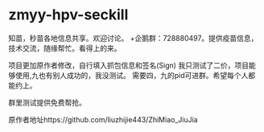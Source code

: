 # zmyy-hpv-seckill
知苗，秒苗各地信息共享。欢迎讨论。
+企鹅群：728880497。提供疫苗信息，技术交流，随缘帮忙。看得上的来。

项目更加原作者修改，自行填入抓包信息和签名(Sign)
我只测试了二价，项目能够使用,九也有别人成功的，我没测试。
需要四，九的pid可进群。希望每个人都能约上。

群里测试提供免费帮抢。

原作者地址https://github.com/liuzhijie443/ZhiMiao_JiuJia
